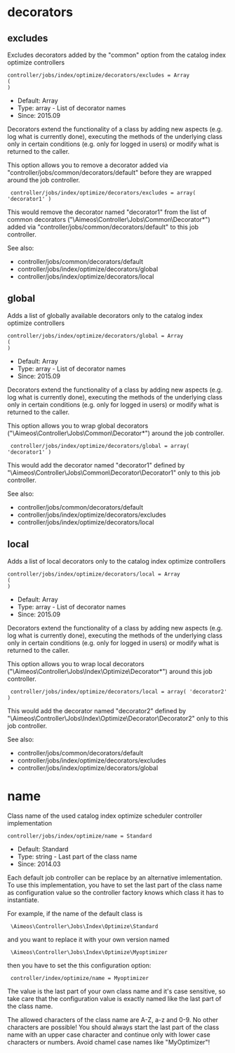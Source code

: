 
# decorators
## excludes

Excludes decorators added by the "common" option from the catalog index optimize controllers

```
controller/jobs/index/optimize/decorators/excludes = Array
(
)
```

* Default: Array
* Type: array - List of decorator names
* Since: 2015.09

Decorators extend the functionality of a class by adding new aspects
(e.g. log what is currently done), executing the methods of the underlying
class only in certain conditions (e.g. only for logged in users) or
modify what is returned to the caller.

This option allows you to remove a decorator added via
"controller/jobs/common/decorators/default" before they are wrapped
around the job controller.

```
 controller/jobs/index/optimize/decorators/excludes = array( 'decorator1' )
```

This would remove the decorator named "decorator1" from the list of
common decorators ("\Aimeos\Controller\Jobs\Common\Decorator\*") added via
"controller/jobs/common/decorators/default" to this job controller.

See also:

* controller/jobs/common/decorators/default
* controller/jobs/index/optimize/decorators/global
* controller/jobs/index/optimize/decorators/local

## global

Adds a list of globally available decorators only to the catalog index optimize controllers

```
controller/jobs/index/optimize/decorators/global = Array
(
)
```

* Default: Array
* Type: array - List of decorator names
* Since: 2015.09

Decorators extend the functionality of a class by adding new aspects
(e.g. log what is currently done), executing the methods of the underlying
class only in certain conditions (e.g. only for logged in users) or
modify what is returned to the caller.

This option allows you to wrap global decorators
("\Aimeos\Controller\Jobs\Common\Decorator\*") around the job controller.

```
 controller/jobs/index/optimize/decorators/global = array( 'decorator1' )
```

This would add the decorator named "decorator1" defined by
"\Aimeos\Controller\Jobs\Common\Decorator\Decorator1" only to this job controller.

See also:

* controller/jobs/common/decorators/default
* controller/jobs/index/optimize/decorators/excludes
* controller/jobs/index/optimize/decorators/local

## local

Adds a list of local decorators only to the catalog index optimize controllers

```
controller/jobs/index/optimize/decorators/local = Array
(
)
```

* Default: Array
* Type: array - List of decorator names
* Since: 2015.09

Decorators extend the functionality of a class by adding new aspects
(e.g. log what is currently done), executing the methods of the underlying
class only in certain conditions (e.g. only for logged in users) or
modify what is returned to the caller.

This option allows you to wrap local decorators
("\Aimeos\Controller\Jobs\Index\Optimize\Decorator\*") around this job controller.

```
 controller/jobs/index/optimize/decorators/local = array( 'decorator2' )
```

This would add the decorator named "decorator2" defined by
"\Aimeos\Controller\Jobs\Index\Optimize\Decorator\Decorator2" only to this job
controller.

See also:

* controller/jobs/common/decorators/default
* controller/jobs/index/optimize/decorators/excludes
* controller/jobs/index/optimize/decorators/global

# name

Class name of the used catalog index optimize scheduler controller implementation

```
controller/jobs/index/optimize/name = Standard
```

* Default: Standard
* Type: string - Last part of the class name
* Since: 2014.03

Each default job controller can be replace by an alternative imlementation.
To use this implementation, you have to set the last part of the class
name as configuration value so the controller factory knows which class it
has to instantiate.

For example, if the name of the default class is

```
 \Aimeos\Controller\Jobs\Index\Optimize\Standard
```

and you want to replace it with your own version named

```
 \Aimeos\Controller\Jobs\Index\Optimize\Myoptimizer
```

then you have to set the this configuration option:

```
 controller/index/optimize/name = Myoptimizer
```

The value is the last part of your own class name and it's case sensitive,
so take care that the configuration value is exactly named like the last
part of the class name.

The allowed characters of the class name are A-Z, a-z and 0-9. No other
characters are possible! You should always start the last part of the class
name with an upper case character and continue only with lower case characters
or numbers. Avoid chamel case names like "MyOptimizer"!
